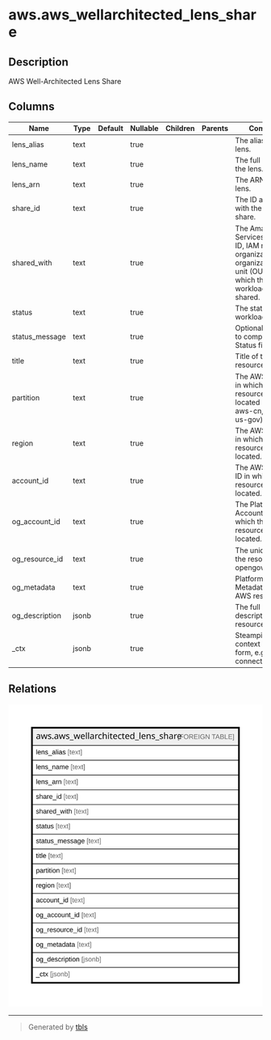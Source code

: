 # aws.aws_wellarchitected_lens_share

## Description

AWS Well-Architected Lens Share

## Columns

| Name | Type | Default | Nullable | Children | Parents | Comment |
| ---- | ---- | ------- | -------- | -------- | ------- | ------- |
| lens_alias | text |  | true |  |  | The alias of the lens. |
| lens_name | text |  | true |  |  | The full name of the lens. |
| lens_arn | text |  | true |  |  | The ARN of the lens. |
| share_id | text |  | true |  |  | The ID associated with the workload share. |
| shared_with | text |  | true |  |  | The Amazon Web Services account ID, IAM role, organization ID, or organizational unit (OU) ID with which the workload is shared. |
| status | text |  | true |  |  | The status of a workload share. |
| status_message | text |  | true |  |  | Optional message to compliment the Status field. |
| title | text |  | true |  |  | Title of the resource. |
| partition | text |  | true |  |  | The AWS partition in which the resource is located (aws, aws-cn, or aws-us-gov). |
| region | text |  | true |  |  | The AWS Region in which the resource is located. |
| account_id | text |  | true |  |  | The AWS Account ID in which the resource is located. |
| og_account_id | text |  | true |  |  | The Platform Account ID in which the resource is located. |
| og_resource_id | text |  | true |  |  | The unique ID of the resource in opengovernance. |
| og_metadata | text |  | true |  |  | Platform Metadata of the AWS resource. |
| og_description | jsonb |  | true |  |  | The full model description of the resource |
| _ctx | jsonb |  | true |  |  | Steampipe context in JSON form, e.g. connection_name. |

## Relations

![er](aws.aws_wellarchitected_lens_share.svg)

---

> Generated by [tbls](https://github.com/k1LoW/tbls)
